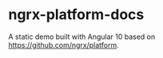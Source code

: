 # ngrx-platform-docs
A static demo built with Angular 10 based on https://github.com/ngrx/platform.
